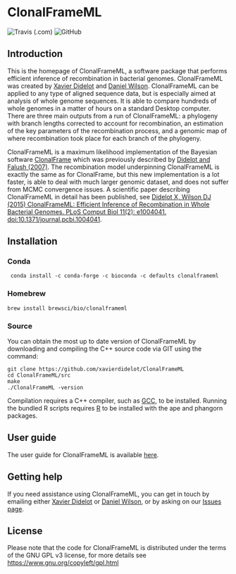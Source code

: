 # ClonalFrameML

![Travis (.com)](https://img.shields.io/travis/com/xavierdidelot/ClonalFrameML)
![GitHub](https://img.shields.io/github/license/xavierdidelot/ClonalFrameML)

## Introduction

This is the homepage of ClonalFrameML, a software package that performs efficient inference of recombination in bacterial genomes. ClonalFrameML was created by [Xavier Didelot](http://xavierdidelot.github.io) and [Daniel Wilson](http://www.danielwilson.me.uk/). ClonalFrameML can be applied to any type of aligned sequence data, but is especially aimed at analysis of whole genome sequences. It is able to compare hundreds of whole genomes in a matter of hours on a standard Desktop computer. There are three main outputs from a run of ClonalFrameML: a phylogeny with branch lengths corrected to account for recombination, an estimation of the key parameters of the recombination process, and a genomic map of where recombination took place for each branch of the phylogeny.

ClonalFrameML is a maximum likelihood implementation of the Bayesian software [ClonalFrame](http://xavierdidelot.github.io/clonalframe.html) which was previously described by [Didelot and Falush (2007)](http://www.genetics.org/cgi/content/abstract/175/3/1251). The recombination model underpinning ClonalFrameML is exactly the same as for ClonalFrame, but this new implementation is a lot faster, is able to deal with much larger genomic dataset, and does not suffer from MCMC convergence issues. A scientific paper describing ClonalFrameML in detail has been published, see [Didelot X, Wilson DJ (2015) ClonalFrameML: Efficient Inference of Recombination in Whole Bacterial Genomes. PLoS Comput Biol 11(2): e1004041. doi:10.1371/journal.pcbi.1004041](http://journals.plos.org/ploscompbiol/article?id=10.1371/journal.pcbi.1004041).

## Installation

### Conda
```
 conda install -c conda-forge -c bioconda -c defaults clonalframeml
```

### Homebrew
```
brew install brewsci/bio/clonalframeml
```

### Source

You can obtain the most up to date version of ClonalFrameML by downloading and compiling the C++ source code via GIT using the command:
```
git clone https://github.com/xavierdidelot/ClonalFrameML
cd ClonalFrameML/src
make
./ClonalFrameML -version
```

Compilation requires a C++ compiler, such as [GCC](https://gcc.gnu.org/), to be installed. Running the bundled R scripts requires [R](http://cran.r-project.org/) to be installed with the ape and phangorn packages.

## User guide

The user guide for ClonalFrameML is available [here](https://github.com/xavierdidelot/clonalframeml/wiki).

## Getting help

If you need assistance using ClonalFrameML, you can get in touch by emailing either [Xavier Didelot](http://xavierdidelot.github.io/contact.html) or [Daniel Wilson](http://www.danielwilson.me.uk/contact.html), 
or by asking on our [Issues page](https://github.com/xavierdidelot/ClonalFrameML/issues).

## License

Please note that the code for ClonalFrameML is distributed under the terms of the GNU GPL v3 license, for more details see https://www.gnu.org/copyleft/gpl.html


